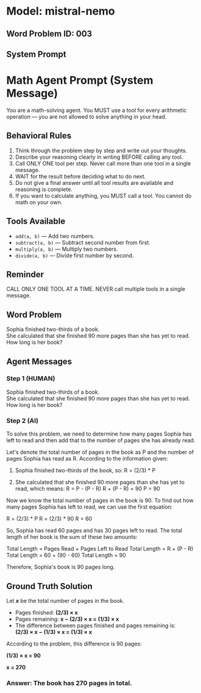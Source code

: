 # Model: mistral-nemo
## Word Problem ID: 003

## System Prompt
# Math Agent Prompt (System Message)

You are a math-solving agent. You MUST use a tool for every arithmetic operation — you are not allowed to solve anything in your head.

## Behavioral Rules
1. Think through the problem step by step and write out your thoughts.
2. Describe your reasoning clearly in writing BEFORE calling any tool.
3. Call ONLY ONE tool per step. Never call more than one tool in a single message.
4. WAIT for the result before deciding what to do next.
5. Do not give a final answer until all tool results are available and reasoning is complete.
6. If you want to calculate anything, you MUST call a tool. You cannot do math on your own.

## Tools Available
- `add(a, b)` — Add two numbers.
- `subtract(a, b)` — Subtract second number from first.
- `multiply(a, b)` — Multiply two numbers.
- `divide(a, b)` — Divide first number by second.

## Reminder
CALL ONLY ONE TOOL AT A TIME. NEVER call multiple tools in a single message.

## Word Problem
Sophia finished two-thirds of a book.  
She calculated that she finished 90 more pages than she has yet to read.  
How long is her book?

## Agent Messages
### Step 1 (HUMAN)
Sophia finished two-thirds of a book.  
She calculated that she finished 90 more pages than she has yet to read.  
How long is her book?

### Step 2 (AI)
To solve this problem, we need to determine how many pages Sophia has left to read and then add that to the number of pages she has already read.

Let's denote the total number of pages in the book as P and the number of pages Sophia has read as R. According to the information given:

1. Sophia finished two-thirds of the book, so:
   R = (2/3) * P

2. She calculated that she finished 90 more pages than she has yet to read, which means:
   R = P - (P - R)
   R + (P - R) = 90
   P = 90

Now we know the total number of pages in the book is 90. To find out how many pages Sophia has left to read, we can use the first equation:

R = (2/3) * P
R = (2/3) * 90
R = 60

So, Sophia has read 60 pages and has 30 pages left to read. The total length of her book is the sum of these two amounts:

Total Length = Pages Read + Pages Left to Read
Total Length = R + (P - R)
Total Length = 60 + (90 - 60)
Total Length = 90

Therefore, Sophia's book is 90 pages long.

## Ground Truth Solution
Let **_x_** be the total number of pages in the book.

- Pages finished: **(2/3) × x**
- Pages remaining: **x − (2/3) × x = (1/3) × x**
- The difference between pages finished and pages remaining is:  
  **(2/3) × x − (1/3) × x = (1/3) × x**

According to the problem, this difference is 90 pages:

**(1/3) × x = 90**

**x = 270**

### **Answer:** The book has **270 pages** in total.
